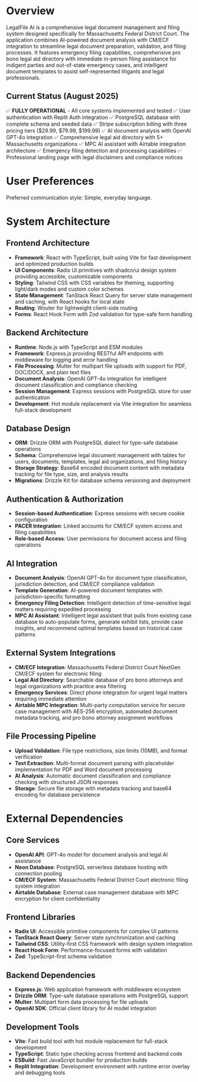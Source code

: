 # Overview

LegalFile AI is a comprehensive legal document management and filing system designed specifically for Massachusetts Federal District Court. The application combines AI-powered document analysis with CM/ECF integration to streamline legal document preparation, validation, and filing processes. It features emergency filing capabilities, comprehensive pro bono legal aid directory with immediate in-person filing assistance for indigent parties and out-of-state emergency cases, and intelligent document templates to assist self-represented litigants and legal professionals.

## Current Status (August 2025)
✅ **FULLY OPERATIONAL** - All core systems implemented and tested
✅ User authentication with Replit Auth integration
✅ PostgreSQL database with complete schema and seeded data
✅ Stripe subscription billing with three pricing tiers ($29.99, $79.99, $199.99)
✅ AI document analysis with OpenAI GPT-4o integration
✅ Comprehensive legal aid directory with 5+ Massachusetts organizations
✅ MPC AI assistant with Airtable integration architecture
✅ Emergency filing detection and processing capabilities
✅ Professional landing page with legal disclaimers and compliance notices

# User Preferences

Preferred communication style: Simple, everyday language.

# System Architecture

## Frontend Architecture
- **Framework**: React with TypeScript, built using Vite for fast development and optimized production builds
- **UI Components**: Radix UI primitives with shadcn/ui design system providing accessible, customizable components
- **Styling**: Tailwind CSS with CSS variables for theming, supporting light/dark modes and custom color schemes
- **State Management**: TanStack React Query for server state management and caching, with React hooks for local state
- **Routing**: Wouter for lightweight client-side routing
- **Forms**: React Hook Form with Zod validation for type-safe form handling

## Backend Architecture
- **Runtime**: Node.js with TypeScript and ESM modules
- **Framework**: Express.js providing RESTful API endpoints with middleware for logging and error handling
- **File Processing**: Multer for multipart file uploads with support for PDF, DOC/DOCX, and plain text files
- **Document Analysis**: OpenAI GPT-4o integration for intelligent document classification and compliance checking
- **Session Management**: Express sessions with PostgreSQL store for user authentication
- **Development**: Hot module replacement via Vite integration for seamless full-stack development

## Database Design
- **ORM**: Drizzle ORM with PostgreSQL dialect for type-safe database operations
- **Schema**: Comprehensive legal document management with tables for users, documents, templates, legal aid organizations, and filing history
- **Storage Strategy**: Base64 encoded document content with metadata tracking for file type, size, and analysis results
- **Migrations**: Drizzle Kit for database schema versioning and deployment

## Authentication & Authorization
- **Session-based Authentication**: Express sessions with secure cookie configuration
- **PACER Integration**: Linked accounts for CM/ECF system access and filing capabilities
- **Role-based Access**: User permissions for document access and filing operations

## AI Integration
- **Document Analysis**: OpenAI GPT-4o for document type classification, jurisdiction detection, and CM/ECF compliance validation
- **Template Generation**: AI-powered document templates with jurisdiction-specific formatting
- **Emergency Filing Detection**: Intelligent detection of time-sensitive legal matters requiring expedited processing
- **MPC AI Assistant**: Intelligent legal assistant that pulls from existing case database to auto-populate forms, generate exhibit lists, provide case insights, and recommend optimal templates based on historical case patterns

## External System Integrations
- **CM/ECF Integration**: Massachusetts Federal District Court NextGen CM/ECF system for electronic filing
- **Legal Aid Directory**: Searchable database of pro bono attorneys and legal organizations with practice area filtering
- **Emergency Services**: Direct phone integration for urgent legal matters requiring immediate attention
- **Airtable MPC Integration**: Multi-party computation service for secure case management with AES-256 encryption, automated document metadata tracking, and pro bono attorney assignment workflows

## File Processing Pipeline
- **Upload Validation**: File type restrictions, size limits (10MB), and format verification
- **Text Extraction**: Multi-format document parsing with placeholder implementation for PDF and Word document processing
- **AI Analysis**: Automatic document classification and compliance checking with structured JSON responses
- **Storage**: Secure file storage with metadata tracking and base64 encoding for database persistence

# External Dependencies

## Core Services
- **OpenAI API**: GPT-4o model for document analysis and legal AI assistance
- **Neon Database**: PostgreSQL serverless database hosting with connection pooling
- **CM/ECF System**: Massachusetts Federal District Court electronic filing system integration
- **Airtable Database**: External case management database with MPC encryption for client confidentiality

## Frontend Libraries
- **Radix UI**: Accessible primitive components for complex UI patterns
- **TanStack React Query**: Server state synchronization and caching
- **Tailwind CSS**: Utility-first CSS framework with design system integration
- **React Hook Form**: Performance-focused forms with validation
- **Zod**: TypeScript-first schema validation

## Backend Dependencies
- **Express.js**: Web application framework with middleware ecosystem
- **Drizzle ORM**: Type-safe database operations with PostgreSQL support
- **Multer**: Multipart form data processing for file uploads
- **OpenAI SDK**: Official client library for AI model integration

## Development Tools
- **Vite**: Fast build tool with hot module replacement for full-stack development
- **TypeScript**: Static type checking across frontend and backend code
- **ESBuild**: Fast JavaScript bundler for production builds
- **Replit Integration**: Development environment with runtime error overlay and debugging tools